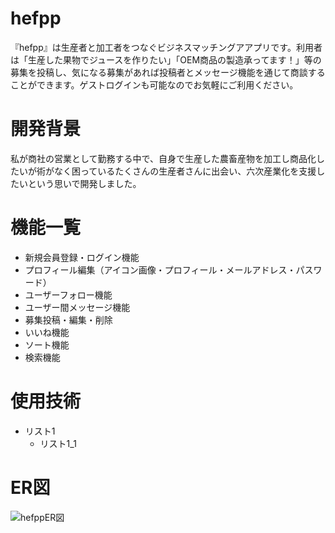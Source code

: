 # hefpp
『hefpp』は生産者と加工者をつなぐビジネスマッチングアアプリです。利用者は「生産した果物でジュースを作りたい」「OEM商品の製造承ってます！」等の募集を投稿し、気になる募集があれば投稿者とメッセージ機能を通じて商談することができます。ゲストログインも可能なのでお気軽にご利用ください。
# 開発背景
私が商社の営業として勤務する中で、自身で生産した農畜産物を加工し商品化したいが術がなく困っているたくさんの生産者さんに出会い、六次産業化を支援したいという思いで開発しました。
# 機能一覧
- 新規会員登録・ログイン機能
- プロフィール編集（アイコン画像・プロフィール・メールアドレス・パスワード）
- ユーザーフォロー機能
- ユーザー間メッセージ機能
- 募集投稿・編集・削除
- いいね機能
- ソート機能
- 検索機能
# 使用技術
- リスト1
    - リスト1_1
# ER図
![hefppER図](https://user-images.githubusercontent.com/71250050/124048925-5f8a3a80-da52-11eb-9395-e67a8957014a.jpg)

